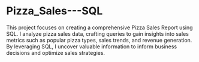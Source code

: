 # Pizza_Sales---SQL
This project focuses on creating a comprehensive Pizza Sales Report using SQL. I analyze pizza sales data, crafting queries to gain insights into sales metrics such as popular pizza types, sales trends, and revenue generation. By leveraging SQL, I uncover valuable information to inform business decisions and optimize sales strategies.

